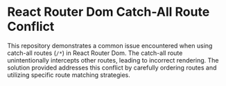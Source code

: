 # React Router Dom Catch-All Route Conflict

This repository demonstrates a common issue encountered when using catch-all routes (`/*`) in React Router Dom.  The catch-all route unintentionally intercepts other routes, leading to incorrect rendering.  The solution provided addresses this conflict by carefully ordering routes and utilizing specific route matching strategies.